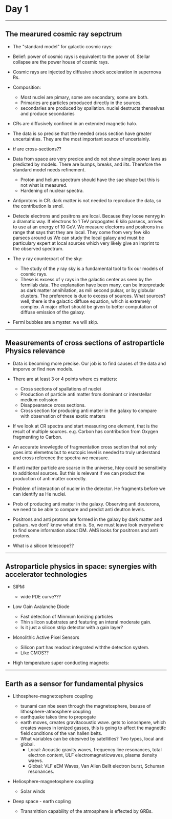# Day 1

---

## The mearured cosmic ray sepctrum 

- The "standard model" for galactic cosmic rays: 
- Belief: power of cosmic rays is equivalent to the power of. Stellar collapse are the power house of cosmic rays. 
- Cosmic rays are injected by diffusive shock acceleration in supernova Rs.
- Composition:
  - Most nuclei are pimary, some are secondary, some are both. 
  - Primaries are particles prooduced directly in the sources. 
  - secondaries are produced by spallation. nuclei destructs thenselves and produce secondaries

- CRs are diffusively confined in an extended magnetic halo.
- The data is so precise that the needed cross section have greater uncertainties. They are the most important source of uncertainly. 
- tf are cross-sections??
- Data from space are very precice and do not show simple power laws as predicted by models. There are bumps, breaks, and ilts. Therefore the standard model needs refinement.
  - Proton and helium spectrum should have the sae shape but this is not what is measured. 
  - Hardening of nuclear spectra. 

- Antiprotons in CR. dark matter is not needed to reproduce the data, so the contribution is smol. 
- Detecte electrons and positrons are local. Because they loose nenryg in a dramatic way. If electrons fo 1 TeV propogates 6 kilo parsecs, arrives to use at an energy of 10 GeV. We measure electorns and positrons in a range that says that they are local. They come from very few kilo parsecs around us We can study the local galaxy and must be particulary expert at local sources which very likely give an imprint to the observed spectrum. 
- The $\gamma$ ray counterpart of the sky:
  - The study of the $\gamma$ ray sky is a fundamental tool to fix our models of cosmic rays. 
  - These is excess of $\gamma$ rays in the galactic center as seen by the fermilab data. The explanation have been many, can be interpretade as dark matter annihilation, as mili second pulsar, or by globular clusters. The preference is due to excess of sources. What sources? well, there is the galactic diffuse equation, which is extremely complex. A major effort should be given to better computation of diffuse emission of the galaxy. 

- Fermi bubbles are a myster. we will skip.

---

## Measurements of cross sections of astroparticle Physics relevance

- Data is becoming more precise. Our job is to find causes of the data and imporve or find new models.
- There are at least 3 or 4 points where cs matters:
  - Cross sections of spallations of nuclei
  - Production of particle anti matter from dominant cr interstellar medium colission
  - Disappearance cross sections.
  - Cross section for producing anti matter in the galaxy to compare with observation of these exotic matters

- If we look at CR spectra and start measuring one element, that is the result of multiple sources. e.g. Carbon has contribution from Oxygen fragmenting to Carbon. 
- An accurate knowlegde of fragmentation cross section that not only goes into elemetns but to esotopic level is needed to truly understand and cross reference the spectra we measure.
- If anti matter particle are scarse in the universe, htey could be sensitivity to additional sources. But this is relevant if we can product the production of anti matter correctly.
- Problem of interaction of nucler in the detector. He fragments before we can identify as He nuclei.
- Prob of producing anti matter in the galaxy. Observing anti deuterons, we need to be able to compare and predict anti deutron levels. 
- Positrons and anti protons are formed in the galaxy by dark matter and pulsars. we dont' know what dm is. So, we must leave look everywhere to find some information about DM. AMS looks for positrons and anti protons.
- What is a silicon telescope??

---

## Astroparticle physics in space: synergies with accelerator technologies

- SIPM:
  - wide PDE curve???

- Low Gain Avalanche Diode
  - Fast detection of Minmum Ionizing particles
  - Thin silicon substrates and featuring an interal moderate gain. 
  - Is it just a silicon strip detector with a gain layer?

- Monolithic Active Pixel Sensors
  - Silicon part has readout integrated withthe detection system. 
  - Like CMOS??

- High temperature super conducting magnets:

---

## Earth as a sensor for fundamental physics

- Lithosphere-magnetosphere coupling
  - tsunami can nbe seen through the magnetosphere, beause of lithosphere-atmosphere coupling
  - earthquake takes time to propogate
  - earth moves, creates gravitacoustic wave. gets to ionoshpere, which creates waves in ionized gasses, this is going to affect the magnetifc field conditions of the van hallen belts.
  - What variables can be obesrved by satellitles? Two types, local and global.
    - Local: Acoustic gravity waves, frequency line resonances, total electron content, ULF electromagneticwaves, plasma density waevs.
    - Global: VLF eEM Waves, Van Allen Bellt electron burst, Schuman resonances.

- Heliosphere-magnetosphere coupling:
  - Solar winds

- Deep space - earth copling
  - Transmittion capability of the atmosphere is effected by GRBs.

























